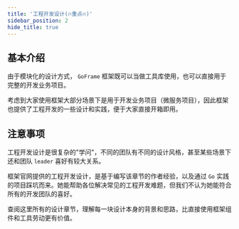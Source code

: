 ```yaml
---
title: '工程开发设计(🔥重点🔥)'
sidebar_position: 2
hide_title: true
---
```


## 基本介绍

由于模块化的设计方式， `GoFrame` 框架既可以当做工具库使用，也可以直接用于完整的开发业务项目。

考虑到大家使用框架大部分场景下是用于开发业务项目（微服务项目），因此框架也提供了工程开发的一些设计和实践，便于大家直接开箱即用。

## 注意事项

工程开发设计是很复杂的"学问"，不同的团队有不同的设计风格，甚至某些场景下还和团队 `leader` 喜好有较大关系。

框架官网提供的工程开发设计，是基于编写该章节的作者经验，以及通过 `Go` 实践的项目踩坑而来。她能帮助各位解决常见的工程开发难题，但我们不认为她能符合所有的开发团队的喜好。

查阅这里所有的设计章节，理解每一块设计本身的背景和思路，比直接使用框架组件和工具劳动更有价值。

